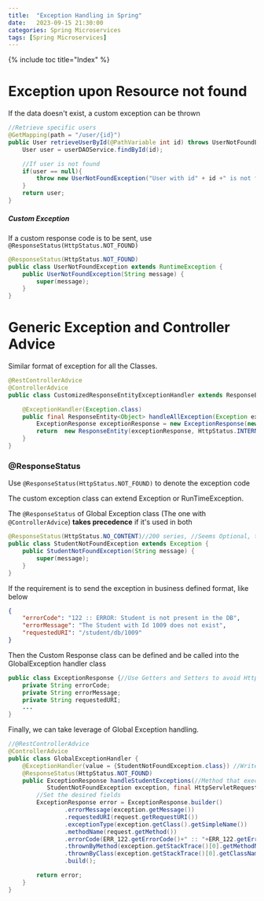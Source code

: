 ```yaml
---
title:  "Exception Handling in Spring"
date:   2023-09-15 21:30:00
categories: Spring Microservices
tags: [Spring Microservices]
---
```

{% include toc title="Index" %}

# Exception upon Resource not found

If the data doesn't exist, a custom exception can be thrown
```java
//Retrieve specific users
@GetMapping(path = "/user/{id}")
public User retrieveUserById(@PathVariable int id) throws UserNotFoundException {
    User user = userDAOService.findById(id);

    //If user is not found
    if(user == null){
        throw new UserNotFoundException("User with id" + id +" is not found");
    }
    return user;
}
```


##### Custom Exception
If a custom response code is to be sent, use `@ResponseStatus(HttpStatus.NOT_FOUND)`

```java
@ResponseStatus(HttpStatus.NOT_FOUND)
public class UserNotFoundException extends RuntimeException {
    public UserNotFoundException(String message) {
        super(message);
    }
}
```

# Generic Exception and Controller Advice

Similar format of exception for all the Classes.
```java
@RestControllerAdvice
@ControllerAdvice
public class CustomizedResponseEntityExceptionHandler extends ResponseEntityExceptionHandler {

    @ExceptionHandler(Exception.class)
    public final ResponseEntity<Object> handleAllException(Exception ex, WebRequest request){
        ExceptionResponse exceptionResponse = new ExceptionResponse(new Date(), ex.getMessage(), request.getDescription(false));
        return  new ResponseEntity(exceptionResponse, HttpStatus.INTERNAL_SERVER_ERROR);
    }
}
```

### @ResponseStatus

Use `@ResponseStatus(HttpStatus.NOT_FOUND)` to denote the exception code

The custom exception class can extend Exception or RunTimeException. 

The `@ResponseStatus` of Global Exception class (The one with `@ControllerAdvice`) **takes precedence** if it's used in both
```java
@ResponseStatus(HttpStatus.NO_CONTENT)//200 series, //Seems Optional, the one in the Global exceptional handler takes precedence
public class StudentNotFoundException extends Exception {
    public StudentNotFoundException(String message) {
        super(message);
    }
}
```

If the requirement is to send the exception in business defined format, like below

```json
{
    "errorCode": "122 :: ERROR: Student is not present in the DB",
    "errorMessage": "The Student with Id 1009 does not exist",
    "requestedURI": "/student/db/1009"
}
```

Then the Custom Response class can be defined and be called into the GlobalException handler class
```java
public class ExceptionResponse {//Use Getters and Setters to avoid HttpMediaTypeNotAcceptableException
    private String errorCode;
    private String errorMessage;
    private String requestedURI;
    ...
}
```

Finally, we can take leverage of Global Exception handling.

```java
//@RestControllerAdvice
@ControllerAdvice
public class GlobalExceptionHandler {
    @ExceptionHandler(value = {StudentNotFoundException.class}) //Write the handler when such exception occurs
    @ResponseStatus(HttpStatus.NOT_FOUND)
    public ExceptionResponse handleStudentExceptions(//Method that executes upon encountering StudentNotFoundException
           StudentNotFoundException exception, final HttpServletRequest request) {
        //Set the desired fields
        ExceptionResponse error = ExceptionResponse.builder()
                .errorMessage(exception.getMessage())
                .requestedURI(request.getRequestURI())
                .exceptionType(exception.getClass().getSimpleName())
                .methodName(request.getMethod())
                .errorCode(ERR_122.getErrorCode()+" :: "+ERR_122.getErrorMessage())
                .thrownByMethod(exception.getStackTrace()[0].getMethodName())//Method Name
                .thrownByClass(exception.getStackTrace()[0].getClassName())//Class name, even the filename can be used
                .build();

        return error;
    }
}
```